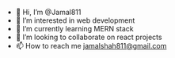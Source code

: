 - 👋 Hi, I’m @Jamal811
- 👀 I’m interested in web development 
- 🌱 I’m currently learning MERN stack
- 💞️ I’m looking to collaborate on react projects
- 📫 How to reach me jamalshah811@gmail.com

<!---
Jamal811/Jamal811 is a ✨ special ✨ repository because its `README.md` (this file) appears on your GitHub profile.
You can click the Preview link to take a look at your changes.
--->
